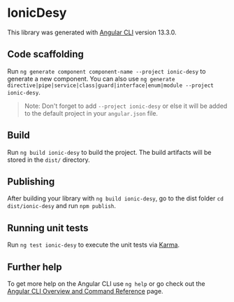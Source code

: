 # IonicDesy

This library was generated with [Angular CLI](https://github.com/angular/angular-cli) version 13.3.0.

## Code scaffolding

Run `ng generate component component-name --project ionic-desy` to generate a new component. You can also use `ng generate directive|pipe|service|class|guard|interface|enum|module --project ionic-desy`.
> Note: Don't forget to add `--project ionic-desy` or else it will be added to the default project in your `angular.json` file. 

## Build

Run `ng build ionic-desy` to build the project. The build artifacts will be stored in the `dist/` directory.

## Publishing

After building your library with `ng build ionic-desy`, go to the dist folder `cd dist/ionic-desy` and run `npm publish`.

## Running unit tests

Run `ng test ionic-desy` to execute the unit tests via [Karma](https://karma-runner.github.io).

## Further help

To get more help on the Angular CLI use `ng help` or go check out the [Angular CLI Overview and Command Reference](https://angular.io/cli) page.
